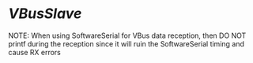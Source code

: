 # *VBusSlave*

NOTE:
 When using SoftwareSerial for VBus data reception, then
 DO NOT printf during the reception since it will ruin the
 SoftwareSerial timing and cause RX errors
